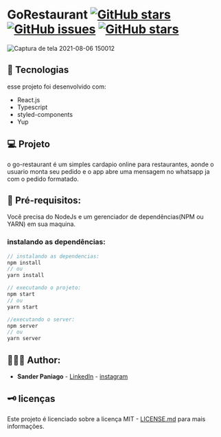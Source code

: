 # GoRestaurant [![GitHub stars](https://img.shields.io/github/stars/sanderpaniago/go-restaurant)](https://github.com/sanderpaniago/go-restaurant/stargazers) [![GitHub issues](https://img.shields.io/github/issues/sanderpaniago/go-restaurant)](https://github.com/sanderpaniago/go-restaurant/issues) [![GitHub stars](https://img.shields.io/github/stars/sanderpaniago/go-restaurant)](https://github.com/sanderpaniago/go-restaurant/stargazers)

![Captura de tela 2021-08-06 150012](https://user-images.githubusercontent.com/52095222/128559171-b2da717e-a32f-4992-aad7-0676446b3ee8.png)

## 🔬 Tecnologias

esse projeto foi desenvolvido com:

- React.js
- Typescript
- styled-components
- Yup

## 💻 Projeto

o go-restaurant é um simples cardapio online para restaurantes, aonde o usuario monta seu pedido e o app abre uma mensagem no whatsapp ja com o pedido formatado.

## 📝 Pré-requisitos:

Você precisa do NodeJs e um gerenciador de dependências(NPM ou YARN) em sua maquina.

### instalando as dependências:

```jsx
// instalando as dependencias:
npm install
// ou 
yarn install

// executando o projeto:
npm start
// ou
yarn start 

//executando o server:
npm server
// ou 
yarn server
```



## 👨🏻‍💻 Author:

- **Sander Paniago** - [LinkedIn](https://www.linkedin.com/in/sander-paniago/) - [instagram](https://www.instagram.com/sander_paniago/)


## 🗝 licenças

Este projeto é licenciado sobre a licença MIT - [LICENSE.md](LICENSE.md) para mais informações.

